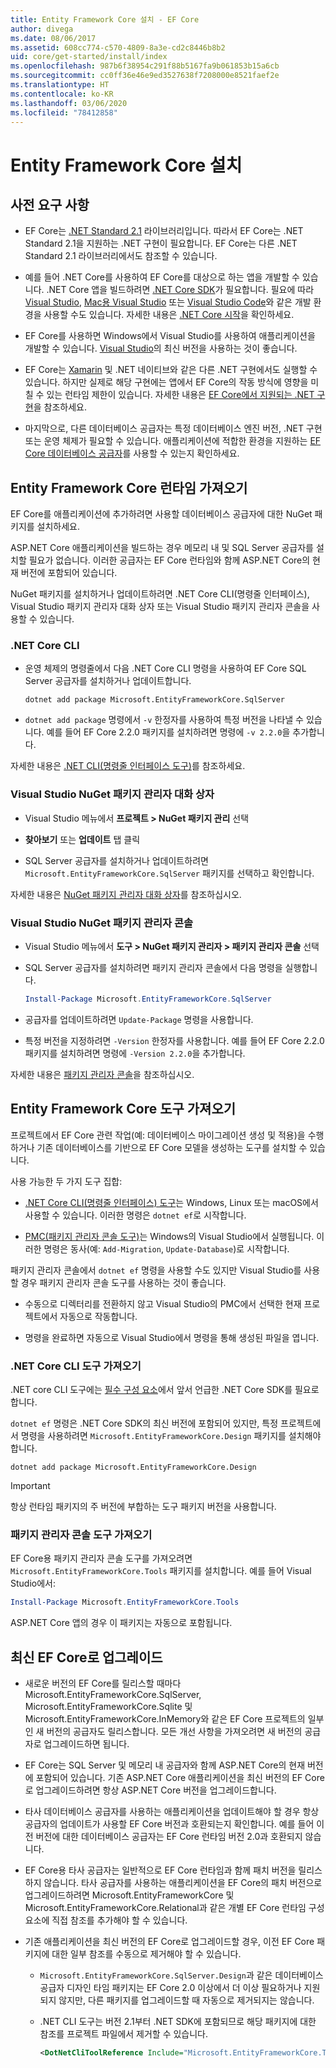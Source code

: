 ```yaml
---
title: Entity Framework Core 설치 - EF Core
author: divega
ms.date: 08/06/2017
ms.assetid: 608cc774-c570-4809-8a3e-cd2c8446b8b2
uid: core/get-started/install/index
ms.openlocfilehash: 987b6f38954c291f88b5167fa9b061853b15a6cb
ms.sourcegitcommit: cc0ff36e46e9ed3527638f7208000e8521faef2e
ms.translationtype: HT
ms.contentlocale: ko-KR
ms.lasthandoff: 03/06/2020
ms.locfileid: "78412858"
---
```

# <a name="installing-entity-framework-core"></a>Entity Framework Core 설치

## <a name="prerequisites"></a>사전 요구 사항

* EF Core는 [.NET Standard 2.1](/dotnet/standard/net-standard) 라이브러리입니다. 따라서 EF Core는 .NET Standard 2.1을 지원하는 .NET 구현이 필요합니다. EF Core는 다른 .NET Standard 2.1 라이브러리에서도 참조할 수 있습니다.

* 예를 들어 .NET Core를 사용하여 EF Core를 대상으로 하는 앱을 개발할 수 있습니다. .NET Core 앱을 빌드하려면 [.NET Core SDK](https://dotnet.microsoft.com/download)가 필요합니다. 필요에 따라 [Visual Studio](https://visualstudio.microsoft.com/vs), [Mac용 Visual Studio](https://visualstudio.microsoft.com/vs/mac) 또는 [Visual Studio Code](https://code.visualstudio.com)와 같은 개발 환경을 사용할 수도 있습니다. 자세한 내용은 [.NET Core 시작](/dotnet/core/get-started)을 확인하세요.

* EF Core를 사용하면 Windows에서 Visual Studio를 사용하여 애플리케이션을 개발할 수 있습니다. [Visual Studio](https://visualstudio.microsoft.com/vs)의 최신 버전을 사용하는 것이 좋습니다.

* EF Core는 [Xamarin](https://dotnet.microsoft.com/apps/xamarin) 및 .NET 네이티브와 같은 다른 .NET 구현에서도 실행할 수 있습니다. 하지만 실제로 해당 구현에는 앱에서 EF Core의 작동 방식에 영향을 미칠 수 있는 런타임 제한이 있습니다. 자세한 내용은 [EF Core에서 지원되는 .NET 구현](xref:core/platforms/index)을 참조하세요.

* 마지막으로, 다른 데이터베이스 공급자는 특정 데이터베이스 엔진 버전, .NET 구현 또는 운영 체제가 필요할 수 있습니다. 애플리케이션에 적합한 환경을 지원하는 [EF Core 데이터베이스 공급자](xref:core/providers/index)를 사용할 수 있는지 확인하세요.

## <a name="get-the-entity-framework-core-runtime"></a>Entity Framework Core 런타임 가져오기

EF Core를 애플리케이션에 추가하려면 사용할 데이터베이스 공급자에 대한 NuGet 패키지를 설치하세요.

ASP.NET Core 애플리케이션을 빌드하는 경우 메모리 내 및 SQL Server 공급자를 설치할 필요가 없습니다. 이러한 공급자는 EF Core 런타임와 함께 ASP.NET Core의 현재 버전에 포함되어 있습니다.  

NuGet 패키지를 설치하거나 업데이트하려면 .NET Core CLI(명령줄 인터페이스), Visual Studio 패키지 관리자 대화 상자 또는 Visual Studio 패키지 관리자 콘솔을 사용할 수 있습니다.

### <a name="net-core-cli"></a>.NET Core CLI

* 운영 체제의 명령줄에서 다음 .NET Core CLI 명령을 사용하여 EF Core SQL Server 공급자를 설치하거나 업데이트합니다.

  ```dotnetcli
  dotnet add package Microsoft.EntityFrameworkCore.SqlServer
  ```

* `dotnet add package` 명령에서 `-v` 한정자를 사용하여 특정 버전을 나타낼 수 있습니다. 예를 들어 EF Core 2.2.0 패키지를 설치하려면 명령에 `-v 2.2.0`을 추가합니다.

자세한 내용은 [.NET CLI(명령줄 인터페이스 도구)](/dotnet/core/tools/)를 참조하세요.

### <a name="visual-studio-nuget-package-manager-dialog"></a>Visual Studio NuGet 패키지 관리자 대화 상자

* Visual Studio 메뉴에서 **프로젝트 > NuGet 패키지 관리** 선택

* **찾아보기** 또는 **업데이트** 탭 클릭

* SQL Server 공급자를 설치하거나 업데이트하려면 `Microsoft.EntityFrameworkCore.SqlServer` 패키지를 선택하고 확인합니다.

자세한 내용은 [NuGet 패키지 관리자 대화 상자](/nuget/tools/package-manager-ui)를 참조하십시오.

### <a name="visual-studio-nuget-package-manager-console"></a>Visual Studio NuGet 패키지 관리자 콘솔

* Visual Studio 메뉴에서 **도구 > NuGet 패키지 관리자 > 패키지 관리자 콘솔** 선택

* SQL Server 공급자를 설치하려면 패키지 관리자 콘솔에서 다음 명령을 실행합니다.

  ``` PowerShell  
  Install-Package Microsoft.EntityFrameworkCore.SqlServer
  ```

* 공급자를 업데이트하려면 `Update-Package` 명령을 사용합니다.

* 특정 버전을 지정하려면 `-Version` 한정자를 사용합니다. 예를 들어 EF Core 2.2.0 패키지를 설치하려면 명령에 `-Version 2.2.0`을 추가합니다.

자세한 내용은 [패키지 관리자 콘솔](/nuget/tools/package-manager-console)을 참조하십시오.

## <a name="get-the-entity-framework-core-tools"></a>Entity Framework Core 도구 가져오기

프로젝트에서 EF Core 관련 작업(예: 데이터베이스 마이그레이션 생성 및 적용)을 수행하거나 기존 데이터베이스를 기반으로 EF Core 모델을 생성하는 도구를 설치할 수 있습니다.

사용 가능한 두 가지 도구 집합:

* [.NET Core CLI(명령줄 인터페이스) 도구](xref:core/miscellaneous/cli/dotnet)는 Windows, Linux 또는 macOS에서 사용할 수 있습니다. 이러한 명령은 `dotnet ef`로 시작합니다.

* [PMC(패키지 관리자 콘솔 도구)](xref:core/miscellaneous/cli/powershell)는 Windows의 Visual Studio에서 실행됩니다. 이러한 명령은 동사(예: `Add-Migration`, `Update-Database`)로 시작합니다.

패키지 관리자 콘솔에서 `dotnet ef` 명령을 사용할 수도 있지만 Visual Studio를 사용할 경우 패키지 관리자 콘솔 도구를 사용하는 것이 좋습니다.

* 수동으로 디렉터리를 전환하지 않고 Visual Studio의 PMC에서 선택한 현재 프로젝트에서 자동으로 작동합니다.  

* 명령을 완료하면 자동으로 Visual Studio에서 명령을 통해 생성된 파일을 엽니다.

<a name="cli"></a>

### <a name="get-the-net-core-cli-tools"></a>.NET Core CLI 도구 가져오기

.NET core CLI 도구에는 [필수 구성 요소](#prerequisites)에서 앞서 언급한 .NET Core SDK를 필요로 합니다.

`dotnet ef` 명령은 .NET Core SDK의 최신 버전에 포함되어 있지만, 특정 프로젝트에서 명령을 사용하려면 `Microsoft.EntityFrameworkCore.Design` 패키지를 설치해야 합니다.

```dotnetcli
dotnet add package Microsoft.EntityFrameworkCore.Design
```

> [!IMPORTANT]
> 항상 런타임 패키지의 주 버전에 부합하는 도구 패키지 버전을 사용합니다.

### <a name="get-the-package-manager-console-tools"></a>패키지 관리자 콘솔 도구 가져오기

EF Core용 패키지 관리자 콘솔 도구를 가져오려면 `Microsoft.EntityFrameworkCore.Tools` 패키지를 설치합니다. 예를 들어 Visual Studio에서:

``` PowerShell
Install-Package Microsoft.EntityFrameworkCore.Tools
```

ASP.NET Core 앱의 경우 이 패키지는 자동으로 포함됩니다.

## <a name="upgrading-to-the-latest-ef-core"></a>최신 EF Core로 업그레이드

* 새로운 버전의 EF Core를 릴리스할 때마다 Microsoft.EntityFrameworkCore.SqlServer, Microsoft.EntityFrameworkCore.Sqlite 및 Microsoft.EntityFrameworkCore.InMemory와 같은 EF Core 프로젝트의 일부인 새 버전의 공급자도 릴리스합니다. 모든 개선 사항을 가져오려면 새 버전의 공급자로 업그레이드하면 됩니다.

* EF Core는 SQL Server 및 메모리 내 공급자와 함께 ASP.NET Core의 현재 버전에 포함되어 있습니다. 기존 ASP.NET Core 애플리케이션을 최신 버전의 EF Core로 업그레이드하려면 항상 ASP.NET Core 버전을 업그레이드합니다.

* 타사 데이터베이스 공급자를 사용하는 애플리케이션을 업데이트해야 할 경우 항상 공급자의 업데이트가 사용할 EF Core 버전과 호환되는지 확인합니다. 예를 들어 이전 버전에 대한 데이터베이스 공급자는 EF Core 런타임 버전 2.0과 호환되지 않습니다.

* EF Core용 타사 공급자는 일반적으로 EF Core 런타임과 함께 패치 버전을 릴리스하지 않습니다. 타사 공급자를 사용하는 애플리케이션을 EF Core의 패치 버전으로 업그레이드하려면 Microsoft.EntityFrameworkCore 및 Microsoft.EntityFrameworkCore.Relational과 같은 개별 EF Core 런타임 구성 요소에 직접 참조를 추가해야 할 수 있습니다.

* 기존 애플리케이션을 최신 버전의 EF Core로 업그레이드할 경우, 이전 EF Core 패키지에 대한 일부 참조를 수동으로 제거해야 할 수 있습니다.

  * `Microsoft.EntityFrameworkCore.SqlServer.Design`과 같은 데이터베이스 공급자 디자인 타임 패키지는 EF Core 2.0 이상에서 더 이상 필요하거나 지원되지 않지만, 다른 패키지를 업그레이드할 때 자동으로 제거되지는 않습니다.

  * .NET CLI 도구는 버전 2.1부터 .NET SDK에 포함되므로 해당 패키지에 대한 참조를 프로젝트 파일에서 제거할 수 있습니다.

    ``` xml
    <DotNetCliToolReference Include="Microsoft.EntityFrameworkCore.Tools.DotNet" Version="2.0.0" />
    ```
